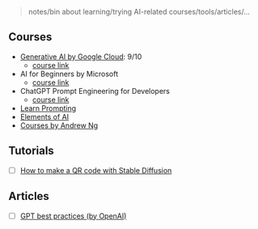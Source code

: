 > notes/bin about learning/trying AI-related courses/tools/articles/...

## Courses

- [Generative AI by Google Cloud](./generative-ai-google-cloud/README.md): 9/10
  - [course link](https://www.cloudskillsboost.google/journeys/118)
- AI for Beginners by Microsoft
  - [course link](https://microsoft.github.io/AI-For-Beginners/)
- ChatGPT Prompt Engineering for Developers
  - [course link](https://www.deeplearning.ai/short-courses/chatgpt-prompt-engineering-for-developers/)
- [Learn Prompting](https://learnprompting.org/)
- [Elements of AI](https://www.elementsofai.com/)
- [Courses by Andrew Ng](https://www.deeplearning.ai/)

## Tutorials

- [ ] [How to make a QR code with Stable Diffusion](https://stable-diffusion-art.com/qr-code/)

## Articles

- [ ] [GPT best practices (by OpenAI)](https://platform.openai.com/docs/guides/gpt-best-practices/gpt-best-practices)
